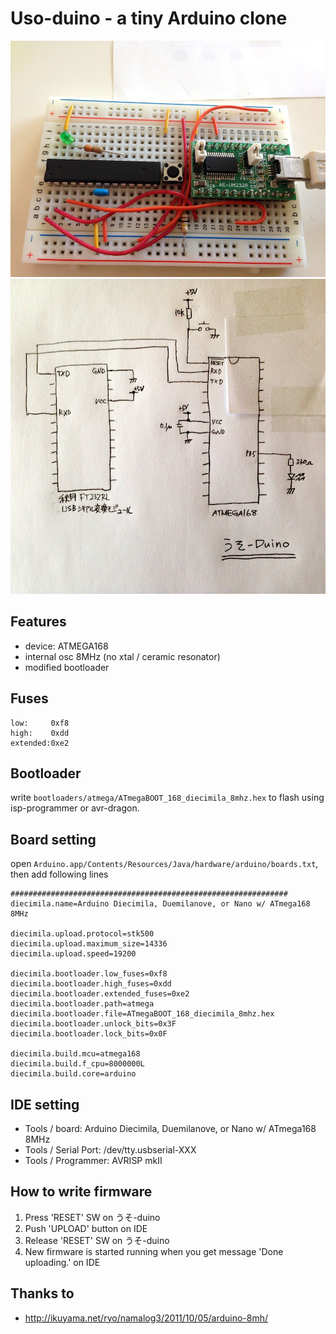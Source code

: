 Uso-duino - a tiny Arduino clone
===============

![photo](doc/photo.jpg)
![schematic](doc/uso_sch.jpg)

## Features

- device: ATMEGA168
- internal osc 8MHz (no xtal / ceramic resonator)
- modified bootloader

## Fuses

    low:     0xf8
    high:    0xdd
    extended:0xe2

## Bootloader

write `bootloaders/atmega/ATmegaBOOT_168_diecimila_8mhz.hex` to flash using isp-programmer or avr-dragon.


## Board setting

open `Arduino.app/Contents/Resources/Java/hardware/arduino/boards.txt`, then add following lines

    ##############################################################
    diecimila.name=Arduino Diecimila, Duemilanove, or Nano w/ ATmega168 8MHz
    
    diecimila.upload.protocol=stk500
    diecimila.upload.maximum_size=14336
    diecimila.upload.speed=19200
    
    diecimila.bootloader.low_fuses=0xf8
    diecimila.bootloader.high_fuses=0xdd
    diecimila.bootloader.extended_fuses=0xe2
    diecimila.bootloader.path=atmega
    diecimila.bootloader.file=ATmegaBOOT_168_diecimila_8mhz.hex
    diecimila.bootloader.unlock_bits=0x3F
    diecimila.bootloader.lock_bits=0x0F
    
    diecimila.build.mcu=atmega168
    diecimila.build.f_cpu=8000000L
    diecimila.build.core=arduino

## IDE setting

- Tools / board: Arduino Diecimila, Duemilanove, or Nano w/ ATmega168 8MHz
- Tools / Serial Port: /dev/tty.usbserial-XXX
- Tools / Programmer: AVRISP mkII

## How to write firmware

1. Press 'RESET' SW on うそ-duino
1. Push 'UPLOAD' button on IDE
1. Release 'RESET' SW on うそ-duino
1. New firmware is started running when you get message 'Done uploading.' on IDE

## Thanks to

- http://ikuyama.net/ryo/namalog3/2011/10/05/arduino-8mh/
